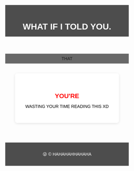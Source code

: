 <!DOCTYPE html>
<html lang="en">
<head>
  <meta charset="UTF-8" />
  <meta name="viewport" content="width=device-width, initial-scale=1.0" />
  <title>WHAT A WASTE</title>
  <style>
    * {
      box-sizing: border-box;
      margin: 0;
      padding: 0;
      font-family: Arial, sans-serif;
    }

    body {
      background-image: url('https://i.pinimg.com/originals/59/54/b4/5954b408c66525ad932faa693a647e3f.jpg');
      background-size: cover;
      background-position: center;
      background-repeat: no-repeat;
      background-attachment: fixed;
      min-height: 100vh;
      color: #333;
    }

    header {
      background-color: rgba(34, 34, 34, 0.8);
      color: white;
      padding: 1rem;
      text-align: center;
    }

    nav {
      background-color: rgba(68, 68, 68, 0.8);
      padding: 0.5rem;
      text-align: center;
    }

    nav a {
      color: white;
      text-decoration: none;
      margin: 0 1rem;
      font-weight: bold;
    }

    main {
      padding: 2rem;
    }

    .about {
      max-width: 800px;
      margin: 0 auto;
      background-color: rgba(255, 255, 255, 0.85);
      padding: 2rem;
      border-radius: 8px;
      box-shadow: 0 2px 8px rgba(0, 0, 0, 0.1);
      text-align: center;
    }

    footer {
      text-align: center;
      padding: 1rem;
      background-color: rgba(34, 34, 34, 0.8);
      color: white;
      margin-top: 2rem;
    }

    @media (max-width: 600px) {
      nav a {
        display: block;
        margin: 0.5rem 0;
      }
    }
  </style>
</head>
<body>
  <audio id="bgm" autoplay loop>
    <source src="https://www.myinstants.com/media/sounds/cat-laugh-meme.mp3" type="audio/mpeg">
    Your browser does not support the audio element.
  </audio>

  <header>
    <h1>WHAT IF I TOLD YOU.</h1>
  </header>

  <nav>
    <a">THAT</a>
  </nav>

  <main>
    <section class="about" id="about">
      <h2 style="color: red;">YOU'RE</h2>
      <p style="color: black;">WASTING YOUR TIME READING THIS XD</p>
    </section>
  </main>

  <footer>
    <p>😜 &copy; HAHAHAHHAHAHA</p>
  </footer>

</body>
</html>
